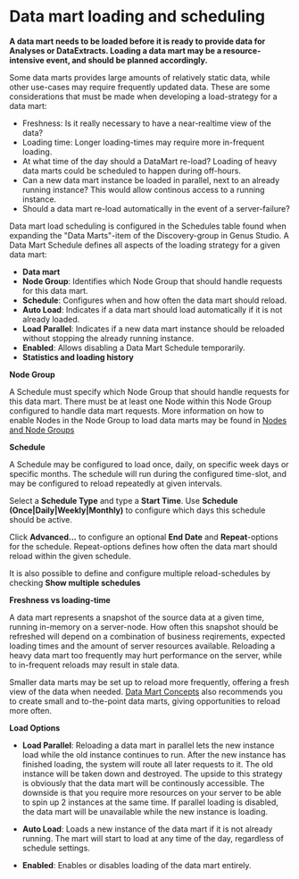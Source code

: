# Data mart loading and scheduling

  **A data mart needs to be loaded before it is ready to provide data for Analyses or DataExtracts. Loading a data mart may be a resource-intensive event, and should be planned accordingly.**

Some data marts provides large amounts of relatively static data, while other use-cases may require frequently updated data. These are some considerations that must be made when developing a load-strategy for a data mart:

*   Freshness: Is it really necessary to have a near-realtime view of the data?
*   Loading time: Longer loading-times may require more in-frequent loading.
*   At what time of the day should a DataMart re-load? Loading of heavy data marts could be scheduled to happen during off-hours.
*   Can a new data mart instance be loaded in parallel, next to an already running instance? This would allow continous access to a running instance.
*   Should a data mart re-load automatically in the event of a server-failure? 

Data mart load scheduling is configured in the Schedules table found when expanding the "Data Marts"-item of the Discovery-group in Genus Studio. A Data Mart Schedule defines all aspects of the loading strategy for a given data mart:

*   **Data mart**
*   **Node Group**: Identifies which Node Group that should handle requests for this data mart.
*   **Schedule**: Configures when and how often the data mart should reload.
*   **Auto Load**: Indicates if a data mart should load automatically if it is not already loaded.
*   **Load Parallel**: Indicates if a new data mart instance should be reloaded without stopping the already running instance.
*   **Enabled**: Allows disabling a Data Mart Schedule temporarily.
*   **Statistics and loading history**

**Node Group**

A Schedule must specify which Node Group that should handle requests for this data mart. There must be at least one Node within this Node Group configured to handle data mart requests. More information on how to enable Nodes in the Node Group to load data marts may be found in [Nodes and Node Groups](../../../developers/defining-an-app-model/services/nodes-and-node-groups.md)

**Schedule**

A Schedule may be configured to load once, daily, on specific week days or specific months. The schedule will run during the configured time-slot, and may be configured to reload repeatedly at given intervals. 

Select a **Schedule Type** and type a **Start Time**. Use **Schedule (Once|Daily|Weekly|Monthly)** to configure which days this schedule should be active.

Click **Advanced...** to configure an optional **End Date** and **Repeat**-options for the schedule. Repeat-options defines how often the data mart should reload within the given schedule.

It is also possible to define and configure multiple reload-schedules by checking **Show multiple schedules**

**Freshness vs loading-time**

A data mart represents a snapshot of the source data at a given time, running in-memory on a server-node. How often this snapshot should be refreshed will depend on a combination of business reqirements, expected loading times and the amount of server resources available. Reloading a heavy data mart too frequently may hurt performance on the server, while to in-frequent reloads may result in stale data. 

Smaller data marts may be set up to reload more frequently, offering a fresh view of the data when needed. [Data Mart Concepts](data-mart-concepts.md) also recommends you to create small and to-the-point data marts, giving opportunities to reload more often.

**Load Options**

*   **Load Parallel**: Reloading a data mart in parallel lets the new instance load while the old instance continues to run. After the new instance has finished loading, the system will route all later requests to it. The old instance will be taken down and destroyed. The upside to this strategy is obviously that the data mart will be continously accessible. The downside is that you require more resources on your server to be able to spin up 2 instances at the same time. If parallel loading is disabled, the data mart will be unavailable while the new instance is loading.

*   **Auto Load**: Loads a new instance of the data mart if it is not already running. The mart will start to load at any time of the day, regardless of schedule settings.

*   **Enabled**: Enables or disables loading of the data mart entirely.


